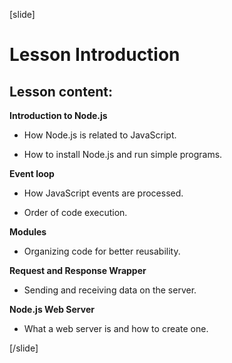 [slide]

# Lesson Introduction


## Lesson content:

**Introduction to Node.js**

- How Node.js is related to JavaScript.

- How to install Node.js and run simple programs.

**Event loop**

- How JavaScript events are processed.

- Order of code execution.

**Modules**

- Organizing code for better reusability.

**Request and Response Wrapper**

- Sending and receiving data on the server.

**Node.js Web Server**

- What a web server is and how to create one.

[/slide]
